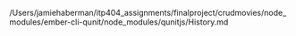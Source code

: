 /Users/jamiehaberman/itp404_assignments/finalproject/crudmovies/node_modules/ember-cli-qunit/node_modules/qunitjs/History.md
